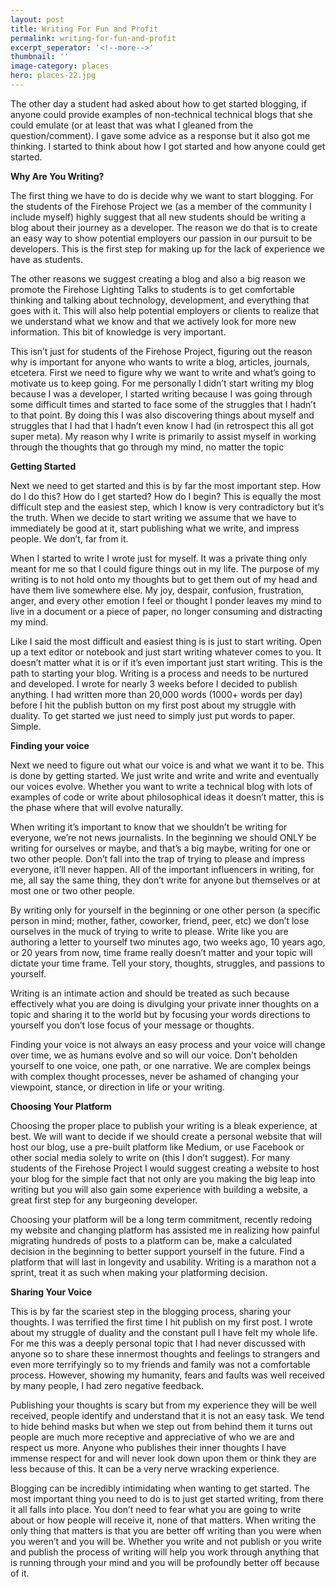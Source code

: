 ```yaml
---
layout: post
title: Writing For Fun and Profit
permalink: writing-for-fun-and-profit
excerpt_seperator: '<!--more-->'
thumbnail: ''
image-category: places
hero: places-22.jpg
---
```


The other day a student had asked about how to get started blogging, if anyone could provide examples of non-technical technical blogs that she could emulate (or at least that was what I gleaned from the question/comment). I gave some advice as a response but it also got me thinking. I started to think about how I got started and how anyone could get started.

**Why Are You Writing?**

The first thing we have to do is decide why we want to start blogging. For the students of the Firehose Project we (as a member of the community I include myself) highly suggest that all new students should be writing a blog about their journey as a developer. The reason we do that is to create an easy way to show potential employers our passion in our pursuit to be developers. This is the first step for making up for the lack of experience we have as students.

The other reasons we suggest creating a blog and also a big reason we promote the Firehose Lighting Talks to students is to get comfortable thinking and talking about technology, development, and everything that goes with it. This will also help potential employers or clients to realize that we understand what we know and that we actively look for more new information. This bit of knowledge is very important.

This isn’t just for students of the Firehose Project, figuring out the reason why is important for anyone who wants to write a blog, articles, journals, etcetera. First we need to figure why we want to write and what’s going to motivate us to keep going. For me personally I didn’t start writing my blog because I was a developer, I started writing because I was going through some difficult times and started to face some of the struggles that I hadn’t to that point. By doing this I was also discovering things about myself and struggles that I had that I hadn’t even know I had (in retrospect this all got super meta). My reason why I write is primarily to assist myself in working through the thoughts that go through my mind, no matter the topic

**Getting Started**

Next we need to get started and this is by far the most important step. How do I do this? How do I get started? How do I begin? This is equally the most difficult step and the easiest step, which I know is very contradictory but it’s the truth. When we decide to start writing we assume that we have to immediately be good at it, start publishing what we write, and impress people. We don’t, far from it.

When I started to write I wrote just for myself. It was a private thing only meant for me so that I could figure things out in my life. The purpose of my writing is to not hold onto my thoughts but to get them out of my head and have them live somewhere else. My joy, despair, confusion, frustration, anger, and every other emotion I feel or thought I ponder leaves my mind to live in a document or a piece of paper, no longer consuming and distracting my mind.

Like I said the most difficult and easiest thing is is just to start writing. Open up a text editor or notebook and just start writing whatever comes to you. It doesn’t matter what it is or if it’s even important just start writing. This is the path to starting your blog. Writing is a process and needs to be nurtured and developed. I wrote for nearly 3 weeks before I decided to publish anything. I had written more than 20,000 words (1000+ words per day) before I hit the publish button on my first post about my struggle with duality. To get started we just need to simply just put words to paper. Simple.

**Finding your voice**

Next we need to figure out what our voice is and what we want it to be. This is done by getting started. We just write and write and write and eventually our voices evolve. Whether you want to write a technical blog with lots of examples of code or write about philosophical ideas it doesn’t matter, this is the phase where that will evolve naturally.

When writing it’s important to know that we shouldn’t be writing for everyone, we’re not news journalists. In the beginning we should ONLY be writing for ourselves or maybe, and that’s a big maybe, writing for one or two other people. Don’t fall into the trap of trying to please and impress everyone, it’ll never happen. All of the important influencers in writing, for me, all say the same thing, they don’t write for anyone but themselves or at most one or two other people.

By writing only for yourself in the beginning or one other person (a specific person in mind; mother, father, coworker, friend, peer, etc) we don’t lose ourselves in the muck of trying to write to please. Write like you are authoring a letter to yourself two minutes ago, two weeks ago, 10 years ago, or 20 years from now, time frame really doesn’t matter and your topic will dictate your time frame. Tell your story, thoughts, struggles, and passions to yourself.

Writing is an intimate action and should be treated as such because effectively what you are doing is divulging your private inner thoughts on a topic and sharing it to the world but by focusing your words directions to yourself you don’t lose focus of your message or thoughts.

Finding your voice is not always an easy process and your voice will change over time, we as humans evolve and so will our voice. Don’t beholden yourself to one voice, one path, or one narrative. We are complex beings with complex thought processes, never be ashamed of changing your viewpoint, stance, or direction in life or your writing.

**Choosing Your Platform**

Choosing the proper place to publish your writing is a bleak experience, at best. We will want to decide if we should create a personal website that will host our blog, use a pre-built platform like Medium, or use Facebook or other social media solely to write on (this I don’t suggest). For many students of the Firehose Project I would suggest creating a website to host your blog for the simple fact that not only are you making the big leap into writing but you will also gain some experience with building a website, a great first step for any burgeoning developer.

Choosing your platform will be a long term commitment, recently redoing my website and changing platform has assisted me in realizing how painful migrating hundreds of posts to a platform can be, make a calculated decision in the beginning to better support yourself in the future. Find a platform that will last in longevity and usability. Writing is a marathon not a sprint, treat it as such when making your platforming decision.

**Sharing Your Voice**

This is by far the scariest step in the blogging process, sharing your thoughts. I was terrified the first time I hit publish on my first post. I wrote about my struggle of duality and the constant pull I have felt my whole life. For me this was a deeply personal topic that I had never discussed with anyone so to share these innermost thoughts and feelings to strangers and even more terrifyingly so to my friends and family was not a comfortable process. However, showing my humanity, fears and faults was well received by many people, I had zero negative feedback.

Publishing your thoughts is scary but from my experience they will be well received, people identify and understand that it is not an easy task. We tend to hide behind masks but when we step out from behind them it turns out people are much more receptive and appreciative of who we are and respect us more. Anyone who publishes their inner thoughts I have immense respect for and will never look down upon them or think they are less because of this. It can be a very nerve wracking experience.

Blogging can be incredibly intimidating when wanting to get started. The most important thing you need to do is to just get started writing, from there it all falls into place. You don’t need to fear what you are going to write about or how people will receive it, none of that matters. When writing the only thing that matters is that you are better off writing than you were when you weren’t and you will be. Whether you write and not publish or you write and publish the process of writing will help you work through anything that is running through your mind and you will be profoundly better off because of it.
